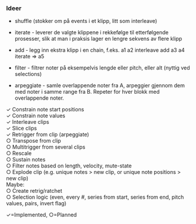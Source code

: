 ### Ideer

- shuffle (stokker om på events i et klipp, litt som interleave)

- iterate - leverer de valgte klippene i rekkefølge til etterfølgende prosesser, slik at man i praksis lager en lengre sekvens av flere klipp
- add - legg inn ekstra klipp i en chain, f.eks. a1 a2 interleave add a3 a4 iterate => a5
- filter - filtrer noter på eksempelvis lengde eller pitch, eller alt (nyttig ved selections)

- arpeggiate - samle overlappende noter fra A, arpeggier gjennom dem med noter i samme range fra B. Repeter for hver blokk med overlappende noter.

&#10003; Constrain note start positions<br>
&#10003; Constrain note values<br>
&#10003; Interleave clips<br>
&#10003; Slice clips<br>
&#10003; Retrigger from clip (arpeggiate)<br>
&#9675; Transpose from clip<br>
&#9675; Multitrigger from several clips<br>
&#9675; Rescale<br>
&#9675; Sustain notes<br>
&#9675; Filter notes based on length, velocity, mute-state<br>
&#9675; Explode clip (e.g. unique notes > new clip, or unique note positions > new clip)<br>
Maybe:<br>
&#9675; Create retrig/ratchet<br>
&#9675; Selection logic (even, every #, series from start, series from end, pitch values, pairs, invert flag)<br>

&#10003;=Implemented, &#9675;=Planned

